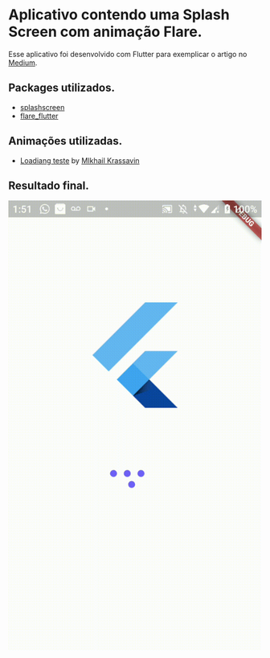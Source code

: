 # Aplicativo contendo uma Splash Screen com animação Flare.

Esse aplicativo foi desenvolvido com Flutter para exemplicar o artigo no [Medium](https://medium.com/flutter-comunidade-br/splash-screen-com-animação-no-flutter-f7bd6e84cf5a).

## Packages utilizados.

* [splashscreen](https://pub.dev/packages/splashscreen)
* [flare_flutter](https://pub.dev/packages/flare_flutter)

## Animações utilizadas.

* [Loadiang teste](https://rive.app/a/mikhail.krassavin/files/flare/loading-test) by [MIkhail Krassavin](https://rive.app/a/mikhail.krassavin/files/recent/all)

## Resultado final.

![Resultado](https://github.com/manoellribeiro/splashscreen-with-animations-tutorial/blob/master/Resultado-final.gif)



